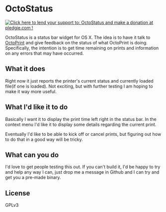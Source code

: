 # OctoStatus
<a href='https://pledgie.com/campaigns/27396'><img alt='Click here to lend your support to: OctoStatus and make a donation at pledgie.com !' src='https://pledgie.com/campaigns/27396.png?skin_name=chrome' border='0' ></a>

OctoStatus is a status bar widget for OS X. The idea is to have it talk to [OctoPrint](https://github.com/foosel/OctoPrint) and give feedback on the status of what OctoPrint is doing. Specifically, the intention is to get time remaining on prints and information on any errors that may have occurred.

## What it does

Right now it just reports the printer's current status and currently loaded file(if one is loaded). Not exciting, but with further testing I am hoping to make it way more useful.

## What I'd like it to do

Basically I want it to display the print time left right in the status bar. In the context menu I'd like it to display some details regarding the current print.

Eventually I'd like to be able to kick off or cancel prints, but figuring out how to do that in a good way will be tricky.

## What can you do

I'd love to get people testing this out. If you can't build it, I'd be happy to try and help any way I can, just drop me a message in Github and I can try and get you a pre-made binary. 

## License

GPLv3